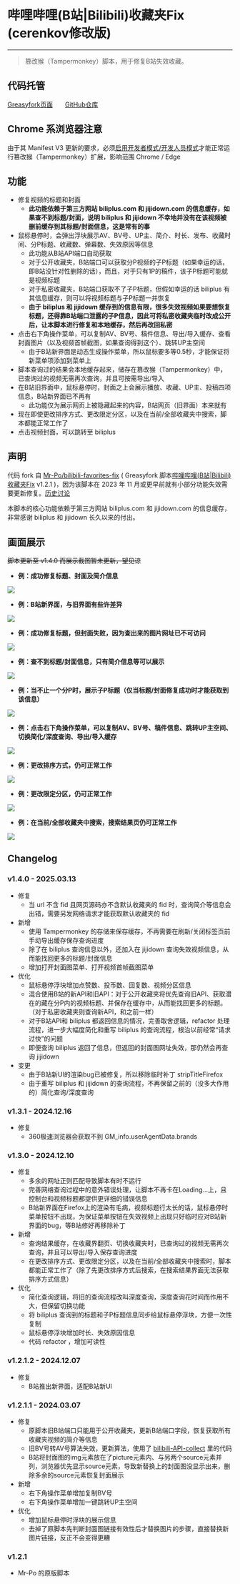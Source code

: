 # 哔哩哔哩(B站|Bilibili)收藏夹Fix (cerenkov修改版)

---

> 篡改猴（Tampermonkey）脚本，用于修复B站失效收藏。

## 代码托管

[Greasyfork页面](https://greasyfork.org/zh-CN/scripts/489224)
&nbsp;&nbsp;&nbsp;&nbsp;&nbsp;
[GitHub仓库](https://github.com/crnkv/bilibili-favorites-fix-cerenkov-mod)


## Chrome 系浏览器注意

由于其 Manifest V3 更新的要求，必须[启用开发者模式/开发人员模式](https://www.tampermonkey.net/faq.php#Q209)才能正常运行篡改猴（Tampermonkey）扩展，影响范围 Chrome / Edge


## 功能

- 修复视频的标题和封面
	- **此功能依赖于第三方网站 biliplus.com 和 jijidown.com 的信息缓存，如果查不到标题/封面，说明 biliplus 和 jijidown 不幸地并没有在该视频被删前缓存到其标题/封面信息，这是常有的事**
- 鼠标悬停时，会弹出浮块展示AV、BV号、UP主、简介、时长、发布、收藏时间、分P标题、收藏数、弹幕数、失效原因等信息
	- 此功能从B站API端口自动获取
	- 对于公开收藏夹，B站端口可以获取分P视频的子P标题（如果幸运的话，即B站没针对性删除的话），而且，对于只有1P的稿件，该子P标题可能就是视频标题
	- 对于私密收藏夹，B站端口获取不了子P标题，但假如幸运的话 biliplus 有其信息缓存，则可以将视频标题与子P标题一并恢复
	- **由于 biliplus 和 jijidown 缓存到的信息有限，很多失效视频如果要想恢复标题，还得靠B站端口泄露的子P信息，因此可将私密收藏夹临时改成公开后，让本脚本进行修复和本地缓存，然后再改回私密**
- 点击右下角操作菜单，可以复制AV、BV号、稿件信息、导出/导入缓存、查看封面图片（以及视频首帧截图，如果查询得到这个）、跳转UP主空间
	- 由于B站新界面是动态生成操作菜单，所以鼠标要多等0.5秒，才能保证将新菜单项添加到菜单上
- 脚本查询过的结果会本地缓存起来，储存在篡改猴（Tampermonkey）中，已查询过的视频无需再次查询，并且可按需导出/导入
- 在B站旧界面中，鼠标悬停时，封面之上会展示播放、收藏、UP主、投稿四项信息，B站新界面已不再有
	- 此功能仅为展示网页上被隐藏起来的内容，B站网页（旧界面）本来就有
- 现在即使更改排序方式、更改限定分区，以及在当前/全部收藏夹中搜索，脚本都能正常工作了
- 点击视频封面，可以跳转至 biliplus


## 声明

代码 fork 自 [Mr-Po/bilibili-favorites-fix](https://github.com/Mr-Po/bilibili-favorites-fix) ( Greasyfork 脚本[哔哩哔哩(B站|Bilibili)收藏夹Fix](https://greasyfork.org/zh-CN/scripts/383143) v1.2.1 )，因为该脚本在 2023 年 11 月或更早前就有小部分功能失效需要更新修复。[历史讨论](https://greasyfork.org/zh-CN/scripts/383143/discussions/214367)

本脚本的核心功能依赖于第三方网站 biliplus.com 和 jijidown.com 的信息缓存，非常感谢 biliplus 和 jijidown 长久以来的付出。


## 画面展示

<s>脚本更新至 v1.4.0 而展示截图暂未更新，望见谅</s>

- **例：成功修复标题、封面及简介信息**

![](https://cdn.jsdelivr.net/gh/crnkv/bilibili-favorites-fix-cerenkov-mod/screenshots/success.png)

- **例：B站新界面，与旧界面有些许差异**

![](https://cdn.jsdelivr.net/gh/crnkv/bilibili-favorites-fix-cerenkov-mod/screenshots/newUI.png)

- **例：成功修复标题，但封面失败，因为查出来的图片网址已不可访问**

![](https://cdn.jsdelivr.net/gh/crnkv/bilibili-favorites-fix-cerenkov-mod/screenshots/half-success.png)

- **例：查不到标题/封面信息，只有简介信息等可以展示**

![](https://cdn.jsdelivr.net/gh/crnkv/bilibili-favorites-fix-cerenkov-mod/screenshots/fail.png)

- **例：当不止一个分P时，展示子P标题（仅当标题/封面修复成功时才能获取到该信息）**

![](https://cdn.jsdelivr.net/gh/crnkv/bilibili-favorites-fix-cerenkov-mod/screenshots/parts.png)

- **例：点击右下角操作菜单，可以复制AV、BV号、稿件信息、跳转UP主空间、切换简化/深度查询、导出/导入缓存**

![](https://cdn.jsdelivr.net/gh/crnkv/bilibili-favorites-fix-cerenkov-mod/screenshots/menu.png)

- **例：更改排序方式，仍可正常工作**

![](https://cdn.jsdelivr.net/gh/crnkv/bilibili-favorites-fix-cerenkov-mod/screenshots/order.png)

- **例：更改限定分区，仍可正常工作**

![](https://cdn.jsdelivr.net/gh/crnkv/bilibili-favorites-fix-cerenkov-mod/screenshots/category.png)

- **例：在当前/全部收藏夹中搜索，搜索结果页仍可正常工作**

![](https://cdn.jsdelivr.net/gh/crnkv/bilibili-favorites-fix-cerenkov-mod/screenshots/search.png)


## Changelog

### v1.4.0 - 2025.03.13
- 修复
	- 当 url 不含 fid 且网页源码亦不含默认收藏夹的 fid 时，查询简介等信息会出错，需要另发网络请求才能获取默认收藏夹的 fid
- 新增
	- 使用 Tampermonkey 的存储来保存缓存，不再需要在刷新/关闭标签页前手动导出缓存保存查询进度
	- 除了在 biliplus 查询信息以外，还加入在 jijidown 查询失效视频信息，从而能找回更多的标题/封面信息
	- 增加打开封面图菜单、打开视频首帧截图菜单
- 优化
	- 鼠标悬停浮块增加点赞数、投币数、回复数、视频分区信息
	- 混合使用B站的新API和旧API：对于公开收藏夹将优先查询旧API、获取潜在的藏在分P内的视频标题、并保存在缓存中，从而能找回更多的标题。（对于私密收藏夹则查询新API，和之前一样）
	- 对于B站API和 biliplus 都返回信息的情况，完善取舍逻辑，refactor 处理流程，进一步大幅度简化和重写 biliplus 的查询流程，根治以前经常“请求过快”的问题
	- 即便查询 biliplus 返回了信息，但返回的封面图网址失效，那仍然会再查询 jijidown
- 变更
	- 由于B站新UI的渲染bug已被修复，所以移除临时补丁 stripTitleFirefox
	- 由于重写 biliplus 和 jijidown 的查询流程，不再保留之前的（没多大作用的）简化查询/深度查询

### v1.3.1 - 2024.12.16
- 修复
	- 360极速浏览器会获取不到 GM_info.userAgentData.brands

### v1.3.0 - 2024.12.10
- 修复
	- 多余的网址正则匹配导致脚本有时不运行
	- 完善网络查询过程中的意外错误处理，让脚本不再卡在Loading...上，且控制台和视频标题都提供更详细的错误信息
	- B站新界面在Firefox上的渲染有毛病，视频标题行太长的话，鼠标悬停时菜单按钮不出现，为保证菜单按钮在失效视频上出现只好临时应对B站新界面的bug，等B站修好再移除补丁
- 新增
	- 查询结果缓存，在收藏界翻页、切换收藏夹时，已查询过的视频无需再次查询，并且可以导出/导入保存查询进度
	- 在更改排序方式、更改限定分区，以及在当前/全部收藏夹中搜索时，脚本都能正常工作了（除了先更改排序方式后搜索，在搜索结果界面无法获取排序方式信息）
- 优化
	- 简化查询逻辑，将旧的查询流程改叫深度查询，深度查询花时间而作用不大，但保留切换功能
	- 将 biliplus 查询到的标题和子P标题信息同步给鼠标悬停浮块，方便一次性复制
	- 鼠标悬停浮块增加时长、失效原因信息
	- 代码 refactor ，增加可读性

### v1.2.1.2 - 2024.12.07
- 修复
	- B站推出新界面，适配B站新UI

### v1.2.1.1 - 2024.03.07
- 修复
	- 原脚本旧B站端口只能用于公开收藏夹，更新B站端口字段，恢复获取所有收藏夹视频的简介等信息
	- 旧BV号转AV号算法失效，更新算法，使用了 [bilibili-API-collect](https://github.com/SocialSisterYi/bilibili-API-collect/blob/master/docs/misc/bvid_desc.md) 里的代码
	- B站将封面图的img元素放在了picture元素内、与另两个source元素并列，浏览器优先显示source元素，导致新替换上的封面图没显示出来，删除多余的source元素恢复封面展示
- 新增
	- 右下角操作菜单增加复制BV号
	- 右下角操作菜单增加一键跳转UP主空间
- 优化
	- 增加鼠标悬停时浮块的展示信息
	- 去掉了原脚本先判断封面图链接有效性后才替换图片的步骤，直接替换新图片链接，反正不会变得更糟

### v1.2.1
- Mr-Po 的原版脚本
